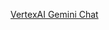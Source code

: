 [VertexAI Gemini Chat](https://docs.spring.io/spring-ai/reference/1.0-SNAPSHOT/api/chat/vertexai-gemini-chat.html)
